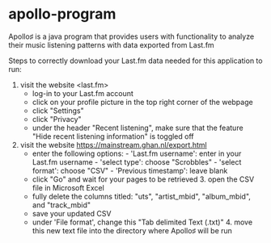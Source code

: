 # apollo-program

Apollo♯ is a java program that provides users with functionality to analyze their music listening patterns with data exported from Last.fm

Steps to correctly download your Last.fm data needed for this application to run:
   1. visit the website <last.fm>
        - log-in to your Last.fm account
        - click on your profile picture in the top right corner of the webpage
        - click "Settings"
        - click "Privacy"
        - under the header "Recent listening", make sure that the feature "Hide recent listening information" is toggled off
   2. visit the website <https://mainstream.ghan.nl/export.html>
        - enter the following options:
              - 'Last.fm username': enter in your Last.fm username
              - 'select type': choose "Scrobbles"
              - 'select format': choose "CSV"
              - 'Previous timestamp': leave blank
        - click "Go" and wait for your pages to be retrieved
    3. open the CSV file in Microsoft Excel
        - fully delete the columns titled: "uts", "artist_mbid", "album_mbid", and "track_mbid"
        - save your updated CSV
        - under 'File format', change this "Tab delimited Text (.txt)"
    4. move this new text file into the directory where Apollo♯ will be run
        
